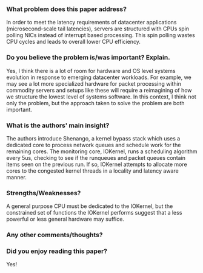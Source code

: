 ### What problem does this paper address?

In order to meet the latency requirements of datacenter applications (microsecond-scale tail latencies), servers are structured with CPUs spin polling NICs instead of interrupt based processing. This spin polling wastes CPU cycles and leads to overall lower CPU efficiency.   

### Do you believe the problem is/was important? Explain.

Yes, I think there is a lot of room for hardware and OS level systems evolution in response to emerging datacenter workloads. For example, we may see a lot more specialized hardware for packet processing within commodity servers and setups like these will require a reimagining of how we structure the lowest level of systems software. In this context, I think not only the problem, but the approach taken to solve the problem are both important.

### What is the authors' main insight?

The authors introduce Shenango, a kernel bypass stack which uses a dedicated core to process network queues and schedule work for the remaining cores. The monitoring core, IOKernel, runs a scheduling algorithm every 5us, checking to see if the runqueues and packet queues contain items seen on the previous run. If so, IOKernel attempts to allocate more cores to the congested kernel threads in a locality and latency aware manner. 

### Strengths/Weaknesses?

A general purpose CPU must be dedicated to the IOKernel, but the constrained set of functions the IOKernel performs suggest that a less powerful or less general hardware may suffice.

### Any other comments/thoughts?



### Did you enjoy reading this paper?

Yes!